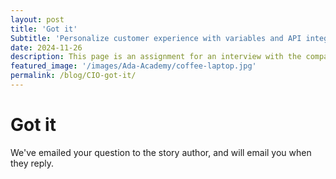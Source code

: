 ```yaml
---
layout: post
title: 'Got it'
Subtitle: 'Personalize customer experience with variables and API integrations'
date: 2024-11-26
description: This page is an assignment for an interview with the company Braze
featured_image: '/images/Ada-Academy/coffee-laptop.jpg'
permalink: /blog/CIO-got-it/
---
```

# Got it

We've emailed your question to the story author, and will email you when they reply.